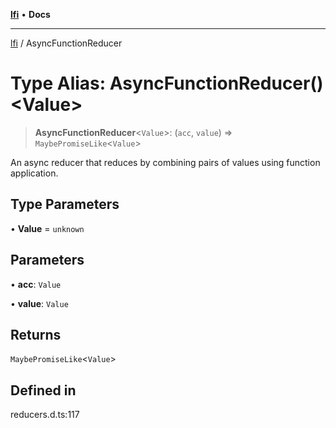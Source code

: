 [**lfi**](../readme.md) • **Docs**

***

[lfi](../globals.md) / AsyncFunctionReducer

# Type Alias: AsyncFunctionReducer()\<Value\>

> **AsyncFunctionReducer**\<`Value`\>: (`acc`, `value`) => `MaybePromiseLike`\<`Value`\>

An async reducer that reduces by combining pairs of values using function
application.

## Type Parameters

• **Value** = `unknown`

## Parameters

• **acc**: `Value`

• **value**: `Value`

## Returns

`MaybePromiseLike`\<`Value`\>

## Defined in

reducers.d.ts:117
